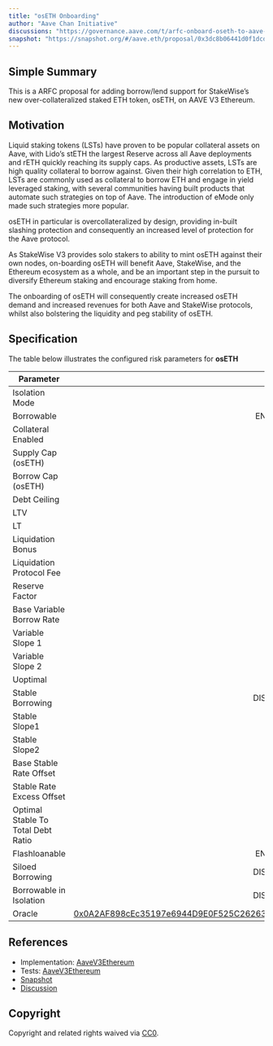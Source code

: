 ```yaml
---
title: "osETH Onboarding"
author: "Aave Chan Initiative"
discussions: "https://governance.aave.com/t/arfc-onboard-oseth-to-aave-v3-on-ethereum/16913"
snapshot: "https://snapshot.org/#/aave.eth/proposal/0x3dc8b06441d0f1dcd6f4a53d06d62e9bb1ac87ced19020d9c735854bbf68b835"
---
```


## Simple Summary

This is a ARFC proposal for adding borrow/lend support for StakeWise’s new over-collateralized staked ETH token, osETH, on AAVE V3 Ethereum.

## Motivation

Liquid staking tokens (LSTs) have proven to be popular collateral assets on Aave, with Lido’s stETH the largest Reserve across all Aave deployments and rETH quickly reaching its supply caps. As productive assets, LSTs are high quality collateral to borrow against. Given their high correlation to ETH, LSTs are commonly used as collateral to borrow ETH and engage in yield leveraged staking, with several communities having built products that automate such strategies on top of Aave. The introduction of eMode only made such strategies more popular.

osETH in particular is overcollateralized by design, providing in-built slashing protection and consequently an increased level of protection for the Aave protocol.

As StakeWise V3 provides solo stakers to ability to mint osETH against their own nodes, on-boarding osETH will benefit Aave, StakeWise, and the Ethereum ecosystem as a whole, and be an important step in the pursuit to diversify Ethereum staking and encourage staking from home.

The onboarding of osETH will consequently create increased osETH demand and increased revenues for both Aave and StakeWise protocols, whilst also bolstering the liquidity and peg stability of osETH.

## Specification

The table below illustrates the configured risk parameters for **osETH**

| Parameter                          |                                                                                                                 Value |
| ---------------------------------- | --------------------------------------------------------------------------------------------------------------------: |
| Isolation Mode                     |                                                                                                                 False |
| Borrowable                         |                                                                                                               ENABLED |
| Collateral Enabled                 |                                                                                                                  true |
| Supply Cap (osETH)                 |                                                                                                                10,000 |
| Borrow Cap (osETH)                 |                                                                                                                 1,000 |
| Debt Ceiling                       |                                                                                                                 USD 0 |
| LTV                                |                                                                                                                72.5 % |
| LT                                 |                                                                                                                  75 % |
| Liquidation Bonus                  |                                                                                                                 7.5 % |
| Liquidation Protocol Fee           |                                                                                                                  10 % |
| Reserve Factor                     |                                                                                                                  15 % |
| Base Variable Borrow Rate          |                                                                                                                   0 % |
| Variable Slope 1                   |                                                                                                                   7 % |
| Variable Slope 2                   |                                                                                                                 300 % |
| Uoptimal                           |                                                                                                                  45 % |
| Stable Borrowing                   |                                                                                                              DISABLED |
| Stable Slope1                      |                                                                                                                   0 % |
| Stable Slope2                      |                                                                                                                   0 % |
| Base Stable Rate Offset            |                                                                                                                   0 % |
| Stable Rate Excess Offset          |                                                                                                                   0 % |
| Optimal Stable To Total Debt Ratio |                                                                                                                   0 % |
| Flashloanable                      |                                                                                                               ENABLED |
| Siloed Borrowing                   |                                                                                                              DISABLED |
| Borrowable in Isolation            |                                                                                                              DISABLED |
| Oracle                             | [0x0A2AF898cEc35197e6944D9E0F525C2626393442](https://etherscan.io/address/0x0A2AF898cEc35197e6944D9E0F525C2626393442) |

## References

- Implementation: [AaveV3Ethereum](https://github.com/bgd-labs/aave-proposals-v3/blob/main/src/20240320_AaveV3Ethereum_OsETHOnboarding/AaveV3Ethereum_OsETHOnboarding_20240320.sol)
- Tests: [AaveV3Ethereum](https://github.com/bgd-labs/aave-proposals-v3/blob/main/src/20240320_AaveV3Ethereum_OsETHOnboarding/AaveV3Ethereum_OsETHOnboarding_20240320.t.sol)
- [Snapshot](https://snapshot.org/#/aave.eth/proposal/0x3dc8b06441d0f1dcd6f4a53d06d62e9bb1ac87ced19020d9c735854bbf68b835)
- [Discussion](https://governance.aave.com/t/arfc-onboard-oseth-to-aave-v3-on-ethereum/16913)

## Copyright

Copyright and related rights waived via [CC0](https://creativecommons.org/publicdomain/zero/1.0/).
